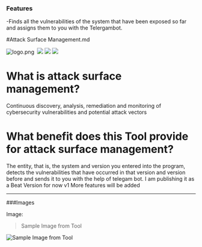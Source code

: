 ### Features

-Finds all the vulnerabilities of the system that have been exposed so far and assigns them to you with the Telergambot.


#Attack Surface Management.md

![logo.png](https://i.hizliresim.com/e37qsph.jpg "logo.png")
![]()
![](https://img.shields.io/github/stars/trojanx6/asm) ![](https://img.shields.io/github/forks/trojanx6/asm) ![](https://img.shields.io/github/issues/trojanx6/asm) 



# What is attack surface management?

Continuous discovery, analysis, remediation and monitoring of cybersecurity vulnerabilities and potential attack vectors




# What benefit does this Tool provide for attack surface management?

The entity, that is, the system and version you entered into the program, detects the vulnerabilities that have occurred in that version and version before and sends it to you with the help of telegam bot. I am publishing it as a Beat Version for now v1 More features will be added

                
----


###Images

Image:

> Sample Image from Tool

![Sample Image from Tool](https://i.hizliresim.com/2dl1k11.jpg "Sample Image from Tool")

